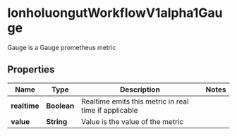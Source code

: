 

# IonholuongutWorkflowV1alpha1Gauge

Gauge is a Gauge prometheus metric

## Properties

Name | Type | Description | Notes
------------ | ------------- | ------------- | -------------
**realtime** | **Boolean** | Realtime emits this metric in real time if applicable | 
**value** | **String** | Value is the value of the metric | 



